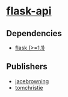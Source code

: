 # [flask-api](https://pypi.org/project/flask-api)

## Dependencies
- [flask (>=1.1)](packages/f/flask.md)



## Publishers
- [jacebrowning](https://pypi.org/user/jacebrowning)
- [tomchristie](https://pypi.org/user/tomchristie)

